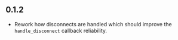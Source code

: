 ## 0.1.2
- Rework how disconnects are handled which should improve the
  `handle_disconnect` callback reliability.
